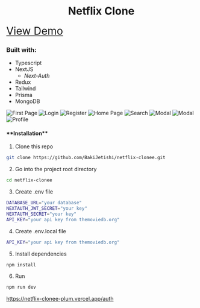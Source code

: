 <h1 align="center">Netflix Clone</h1>

<a href="https://netflix-clonee-plum.vercel.app/" style="font-size: 2em;">View Demo</a>

<h3>Built with:</h3>

- Typescript
- NextJS
  - _Next-Auth_
- Redux
- Tailwind
- Prisma
- MongoDB

![First Page](https://i.ibb.co/gJwKhrc/localhost-3000.png)
![Login](https://i.ibb.co/6wG7zy0/localhost-3000-auth.png)
![Register](https://i.ibb.co/VC3bHJr/Screenshot-2023-04-21-175649.png)
![Home Page](https://i.ibb.co/b3YkS81/localhost-3000-home-3.png)
![Search](https://i.ibb.co/MhrGWYV/localhost-3000-home.png)
![Modal](https://i.ibb.co/xFNJxN5/Screenshot-2023-04-20-171001.png)
![Modal](https://i.ibb.co/xqJPDmQ/Screenshot-2023-04-20-171027.png)
![Profile](https://i.ibb.co/pzMhw4c/localhost-3000-profiles.png)

<h4>**Installation**</h4>

1. Clone this repo

```sh
git clone https://github.com/BakiJetishi/netflix-clonee.git
```

2. Go into the project root directory

```sh
cd netflix-clonee
```

3. Create .env file

```sh
DATABASE_URL="your database"
NEXTAUTH_JWT_SECRET="your key"
NEXTAUTH_SECRET="your key"
API_KEY="your api key from themoviedb.org"
```

4. Create .env.local file

```sh
API_KEY="your api key from themoviedb.org"
```

5. Install dependencies

```sh
npm install
```

6. Run

```sh
npm run dev
```

https://netflix-clonee-plum.vercel.app/auth
